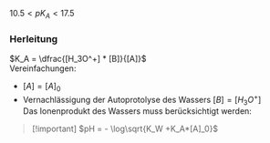 $10.5 < pK_A < 17.5$
                                                  
### Herleitung                                                  
$K_A = \dfrac{[H_3O^+] * [B]}{[A]}$                                                  
Vereinfachungen:                                                  
- $[A] = [A]_0$                                                  
- Vernachlässigung der Autoprotolyse des Wassers $[B] = [H_3O^+]$                                                  
Das Ionenprodukt des Wassers muss berücksichtigt werden:                                                  
> [!important] $pH = - \log\sqrt{K_W +K_A*[A]_0}$                                                  

